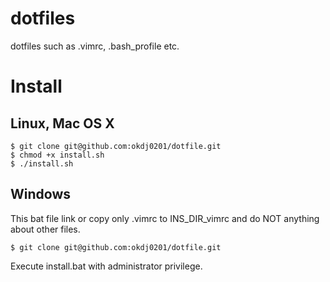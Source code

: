 # dotfiles
dotfiles such as .vimrc, .bash_profile etc.

# Install
## Linux, Mac OS X
    $ git clone git@github.com:okdj0201/dotfile.git
    $ chmod +x install.sh
    $ ./install.sh

## Windows
This bat file link or copy only .vimrc to INS_DIR\_vimrc and do
NOT anything about other files.

    $ git clone git@github.com:okdj0201/dotfile.git

Execute install.bat with administrator privilege.


